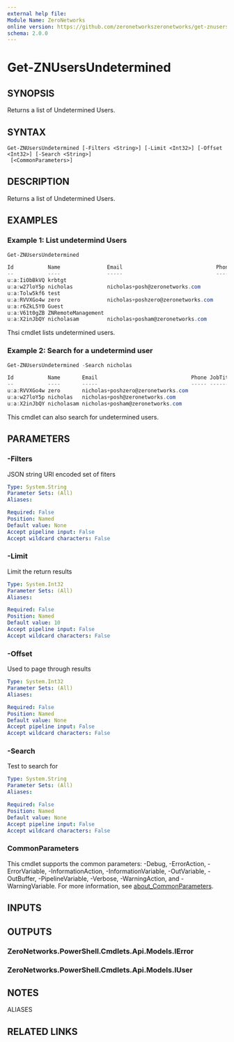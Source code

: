 ```yaml
---
external help file:
Module Name: ZeroNetworks
online version: https://github.com/zeronetworkszeronetworks/get-znusersundetermined
schema: 2.0.0
---
```


# Get-ZNUsersUndetermined

## SYNOPSIS
Returns a list of Undetermined Users.

## SYNTAX

```
Get-ZNUsersUndetermined [-Filters <String>] [-Limit <Int32>] [-Offset <Int32>] [-Search <String>]
 [<CommonParameters>]
```

## DESCRIPTION
Returns a list of Undetermined Users.

## EXAMPLES

### Example 1: List undetermind Users
```powershell
Get-ZNUsersUndetermined

Id           Name               Email                              Phone JobTitle
--           ----               -----                              ----- --------
u:a:IiObBkVQ krbtgt                                                      
u:a:w27loY5p nicholas           nicholas+posh@zeronetworks.com           
u:a:Tolw5kf6 test                                                        
u:a:RVVXGo4w zero               nicholas+poshzero@zeronetworks.com       
u:a:r6ZkL5Y0 Guest                                                       
u:a:V61t0gZB ZNRemoteManagement                                          
u:a:X2inJbQY nicholasam         nicholas+posham@zeronetworks.com   
```

Thsi cmdlet lists undetermined users.

### Example 2: Search for a undetermind user
```powershell
Get-ZNUsersUndetermined -Search nicholas

Id           Name       Email                              Phone JobTitle
--           ----       -----                              ----- --------
u:a:RVVXGo4w zero       nicholas+poshzero@zeronetworks.com       
u:a:w27loY5p nicholas   nicholas+posh@zeronetworks.com           
u:a:X2inJbQY nicholasam nicholas+posham@zeronetworks.com    
```

This cmdlet can also search for undetermined users.

## PARAMETERS

### -Filters
JSON string URI encoded set of fiters

```yaml
Type: System.String
Parameter Sets: (All)
Aliases:

Required: False
Position: Named
Default value: None
Accept pipeline input: False
Accept wildcard characters: False
```

### -Limit
Limit the return results

```yaml
Type: System.Int32
Parameter Sets: (All)
Aliases:

Required: False
Position: Named
Default value: 10
Accept pipeline input: False
Accept wildcard characters: False
```

### -Offset
Used to page through results

```yaml
Type: System.Int32
Parameter Sets: (All)
Aliases:

Required: False
Position: Named
Default value: None
Accept pipeline input: False
Accept wildcard characters: False
```

### -Search
Test to search for

```yaml
Type: System.String
Parameter Sets: (All)
Aliases:

Required: False
Position: Named
Default value: None
Accept pipeline input: False
Accept wildcard characters: False
```

### CommonParameters
This cmdlet supports the common parameters: -Debug, -ErrorAction, -ErrorVariable, -InformationAction, -InformationVariable, -OutVariable, -OutBuffer, -PipelineVariable, -Verbose, -WarningAction, and -WarningVariable. For more information, see [about_CommonParameters](http://go.microsoft.com/fwlink/?LinkID=113216).

## INPUTS

## OUTPUTS

### ZeroNetworks.PowerShell.Cmdlets.Api.Models.IError

### ZeroNetworks.PowerShell.Cmdlets.Api.Models.IUser

## NOTES

ALIASES

## RELATED LINKS


